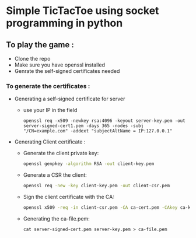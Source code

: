 # Simple TicTacToe using socket programming in python

## To play the game :

- Clone the repo
- Make sure you have openssl installed
- Genrate the self-signed certificates needed

### To generate the certificates :

- Generating a self-signed certificate for server
  - use your IP in the field 
    ```
    openssl req -x509 -newkey rsa:4096 -keyout server-key.pem -out server-signed-cert1.pem -days 365 -nodes -subj "/CN=example.com" -addext "subjectAltName = IP:127.0.0.1"
    ```

- Generating Client certificate :
  - Generate the client private key:

    ```bash
    openssl genpkey -algorithm RSA -out client-key.pem
    ```

  - Generate a CSR   the client:

    ```bash
    openssl req -new -key client-key.pem -out client-csr.pem
    ```

  - Sign the client certificate with the CA:

    ```bash
    openssl x509 -req -in client-csr.pem -CA ca-cert.pem -CAkey ca-key.pem -out client-cert.pem
    ```

  - Generating the ca-file.pem:

    ```
    cat server-signed-cert.pem server-key.pem > ca-file.pem
    ```
    


